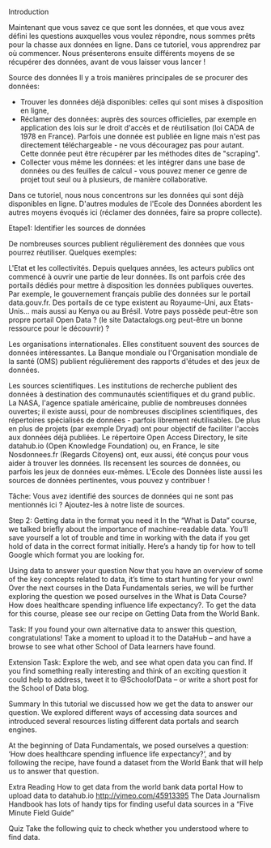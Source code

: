 Introduction

Maintenant que vous savez ce que sont les données, et que vous avez défini les questions auxquelles vous voulez répondre, nous sommes prêts pour la chasse aux données en ligne.
Dans ce tutoriel, vous apprendrez par où commencer. Nous présenterons ensuite différents moyens de se récupérer des données, avant de vous laisser vous lancer !

Source des données
Il y a trois manières principales de se procurer des données:

- Trouver les données déjà disponibles: celles qui sont mises à disposition en ligne,
- Réclamer des données:  auprès des sources officielles, par exemple en application des lois sur le droit d'accès et de réutilisation (loi CADA de 1978 en France). Parfois une donnée est publiée en ligne mais n'est pas directement téléchargeable - ne vous découragez pas pour autant. Cette donnée peut être récupérer par les méthodes dites de "scraping".
- Collecter vous même les données: et les intégrer dans une base de données ou des feuilles de calcul - vous pouvez mener ce genre de projet tout seul ou à plusieurs, de manière collaborative.

Dans ce tutoriel, nous nous concentrons sur les données qui sont déjà disponibles en ligne. D'autres modules de l'Ecole des Données abordent les autres moyens évoqués ici (réclamer des données, faire sa propre collecte).


Etape1: Identifier les sources de données

De nombreuses sources publient régulièrement des données que vous pourrez réutiliser. Quelques exemples:

L'Etat et les collectivités. Depuis quelques années, les acteurs publics ont commencé à ouvrir une partie de leur données. Ils ont parfois crée des portails dédiés pour mettre à disposition les données publiques ouvertes. Par exemple, le gouvernement français publie des données sur le portail data.gouv.fr. Des portails de ce type existent au Royaume-Uni, aux Etats-Unis... mais aussi au Kenya ou au Brésil. Votre pays possède peut-être son propre portail Open Data ? (le site Datactalogs.org peut-être un bonne ressource pour le découvrir) ?

Les organisations internationales. Elles constituent souvent des sources de données intéressantes. La Banque mondiale ou l'Organisation mondiale de la santé (OMS) publient régulièrement des rapports d'études et des jeux de données.

Les sources scientifiques. Les institutions de recherche publient des données à destination des communautés scientifiques et du grand public. La NASA, l'agence spatiale américaine, publie de nombreuses données ouvertes; il existe aussi, pour de nombreuses disciplines scientifiques,  des répertoires spécialisés de données - parfois librement réutilisables. De plus en plus de projets (par exemple Dryad) ont pour objectif de faciliter l'accès aux données déjà publiées.
Le répertoire Open Access Directory, le site datahub.io (Open Knowledge Foundation) ou, en France, le site Nosdonnees.fr (Regards Citoyens) ont, eux aussi, été conçus pour vous aider à trouver les données.
Ils recensent les sources de données, ou parfois les jeux de données eux-mêmes. L'Ecole des Données liste aussi les sources de données pertinentes, vous pouvez y contribuer !

Tâche:  Vous avez identifié des sources de données qui ne sont pas mentionnés ici ? Ajoutez-les à notre liste de sources.

Step 2: Getting data in the format you need it
In the “What is Data” course, we talked briefly about the importance of machine-readable data. You’ll save yourself a lot of trouble and time in working with the data if you get hold of data in the correct format initially. Here’s a handy tip for how to tell Google which format you are looking for.


Using data to answer your question
Now that you have an overview of some of the key concepts related to data, it’s time to start hunting for your own! Over the next courses in the Data Fundamentals series, we will be further exploring the question we posed ourselves in the What is Data Course? How does healthcare spending influence life expectancy?. To get the data for this course, please see our recipe on Getting Data from the World Bank.

Task: If you found your own alternative data to answer this question, congratulations! Take a moment to upload it to the DataHub – and have a browse to see what other School of Data learners have found.

Extension Task: Explore the web, and see what open data you can find. If you find something really interesting and think of an exciting question it could help to address, tweet it to @SchoolofData – or write a short post for the School of Data blog.

Summary
In this tutorial we discussed how we get the data to answer our question. We explored different ways of accessing data sources and introduced several resources listing different data portals and search engines.

At the beginning of Data Fundamentals, we posed ourselves a question: ‘How does healthcare spending influence life expectancy?’, and by following the recipe, have found a dataset from the World Bank that will help us to answer that question.

Extra Reading
How to get data from the world bank data portal
How to upload data to datahub.io http://vimeo.com/45913395
The Data Journalism Handbook has lots of handy tips for finding useful data sources in a “Five Minute Field Guide”

Quiz
Take the following quiz to check whether you understood where to find data.
